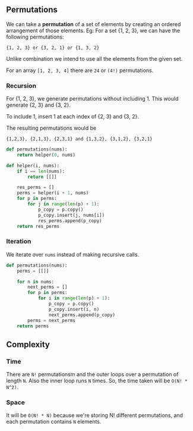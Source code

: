## Permutations

We can take a **permutation** of a set of elements by creating an ordered arrangement of those elements.
Eg: For a set {1, 2, 3}, we can have the following permutations:
```
{1, 2, 3} or {3, 2, 1} or {1, 3, 2}
```

Unlike combination we intend to use all the elements from the given set.

For an array `[1, 2, 3, 4]` there are `24` or `(4!)` permutations.

### Recursion

For {1, 2, 3}, we generate permutations without including 1. This would generate {2, 3} and {3, 2}.

To include 1, insert 1 at each index of {2, 3} and {3, 2}.

The resulting permutations would be
```
{1,2,3}, {2,1,3}, {2,3,1} and {1,3,2}, {3,1,2}, {3,2,1}
```

```python
def permutations(nums):
    return helper(0, nums)

def helper(i, nums):
    if i == len(nums):
        return [[]]

    res_perms = []
    perms = helper(i + 1, nums)
    for p in perms:
        for j in range(len(p) + 1):
            p_copy = p.copy()
            p_copy.insert(j, nums[i])
            res_perms.append(p_copy)
    return res_perms
```

### Iteration

We iterate over `nums` instead of making recursive calls.

```python
def permutations(nums):
    perms = [[]]

    for n in nums:
        next_perms = []
        for p in perms:
            for i in range(len(p) + 1):
                p_copy = p.copy()
                p_copy.insert(i, n)
                next_perms.append(p_copy)
        perms = next_perms
    return perms
```

## Complexity

### Time

There are `N!` permutationsm and the outer loops over a permutation of length `N`. Also the inner loop runs `N` times. So, the time taken will be `O(N! * N^2)`.

### Space

It will be `O(N! * N)` because we're storing N! different permutations, and each permutation contains `N` elements.